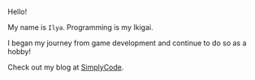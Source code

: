 Hello! 

My name is ``Ilya``. 
Programming is my Ikigai. 

I began my journey from game development and continue to do so as a hobby!  

Check out my blog at [SimplyCode](www.simplycode.co.il).
